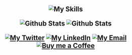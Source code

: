 <h2 align="center" />
  
![My Skills](https://skillicons.dev/icons?i=c,cpp,go,anaconda,tailwind,nodejs,postgres,arch,docker,git,python,fastapi,pytorch,bash,django,kali,tensorflow,sklearn,linux,debian,vim,selenium,mysql,java&perline=8)

<picture>
  <source media="(prefers-color-scheme: dark)" srcset="https://github-readme-stats.vercel.app/api?username=Aryan55444&theme=github_dark_dimmed&hide_border=true&count_private=true&hide=issues%2Ccontribs&rank_icon=github">
  <img alt="Github Stats" src="https://github-readme-stats.vercel.app/api?username=Pixie2468&theme=swift&hide_border=true&count_private=true&hide=issues,contrib&rank_icon=githubs">
</picture>
<picture>
  <source media="(prefers-color-scheme: dark)" srcset="https://github-readme-stats.vercel.app/api/top-langs/?username=Aryan55444&&theme=github_dark_dimmed&hide_border=true&hide_progress=true&hide=javascript&layout=compact">
  <img alt="Github Stats" src="https://github-readme-stats.vercel.app/api/top-langs/?username=Aryan5544&theme=swift&hide_border=true&hide_progress=true&hide=javascript&layout=compact">
</picture>

[![My Twitter](https://img.shields.io/badge/DarshAyde-000?style=for-the-badge&logo=x&logoColor=white)](https://x.com/aryan82008)
[![My LinkedIn](https://img.shields.io/badge/darshayde-0A66C2?style=for-the-badge&logo=linkedin&logoColor=white)](https://www.linkedin.com/in/aryan-patel-b0822a31a/)
[![My Email](https://img.shields.io/badge/darshayde@gmail.com-dc2626?logo=gmail&style=for-the-badge&logoColor=white)](mailto:aryanpate0804@gmail.com)
[![Buy me a Coffee](https://img.shields.io/badge/buy_me_a_coffee-FFDD00?style=for-the-badge&logo=buymeacoffee&logoColor=black)](https://buymeacoffee.com/darsh.ayde)
